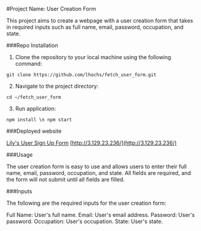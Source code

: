 #Project Name: User Creation Form

This project aims to create a webpage with a user creation form that takes in required inputs such as full name, email, password, occupation, and state.

###Repo Installation

1. Clone the repository to your local machine using the following command:

`git clone https://github.com/lhochs/fetch_user_form.git`

2. Navigate to the project directory:

`cd ~/fetch_user_form`

3. Run application:

`npm install \n
npm start`

###Deployed website

[Lily's User Sign Up Form](http://3.129.23.236/)
[http://3.129.23.236/](http://3.129.23.236/)

###Usage

The user creation form is easy to use and allows users to enter their full name, email, password, occupation, and state. All fields are required, and the form will not submit until all fields are filled.

###Inputs

The following are the required inputs for the user creation form:

Full Name: User's full name.
Email: User's email address.
Password: User's password.
Occupation: User's occupation.
State: User's state.
